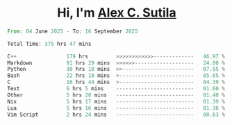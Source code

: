 <h1 align="center">Hi, I'm <a href="https://github.com/alexsutila" target="blank">Alex C. Sutila</a></h1>

<!--START_SECTION:waka-->

```rust
From: 04 June 2025 - To: 16 September 2025

Total Time: 375 hrs 47 mins

C++                179 hrs         >>>>>>>>>>>>-------------   46.97 %
Markdown           91 hrs 29 mins  >>>>>>-------------------   24.00 %
Python             30 hrs 18 mins  >>-----------------------   07.95 %
Bash               22 hrs 18 mins  >------------------------   05.85 %
C                  16 hrs 44 mins  >------------------------   04.39 %
Text               6 hrs 5 mins    -------------------------   01.60 %
Other              5 hrs 20 mins   -------------------------   01.40 %
Nix                5 hrs 17 mins   -------------------------   01.39 %
Lua                5 hrs 16 mins   -------------------------   01.38 %
Vim Script         2 hrs 24 mins   -------------------------   00.63 %
```

<!--END_SECTION:waka-->
